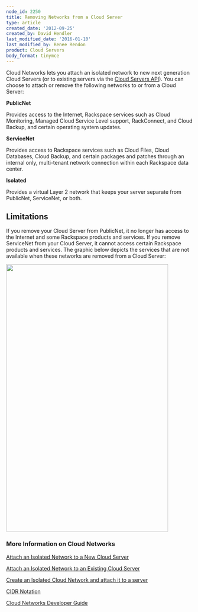 ```yaml
---
node_id: 2250
title: Removing Networks from a Cloud Server
type: article
created_date: '2012-09-25'
created_by: David Hendler
last_modified_date: '2016-01-10'
last_modified_by: Renee Rendon
product: Cloud Servers
body_format: tinymce
---
```


Cloud Networks lets you attach an isolated network to new next
generation Cloud Servers (or to existing servers via the [Cloud Servers
API](http://docs.rackspace.com/servers/api/v2/cs-devguide/content/section_virt_ext.html)). You
can choose to attach or remove the following networks to or from a Cloud
Server:

**PublicNet**

Provides access to the Internet, Rackspace services such as Cloud
Monitoring, Managed Cloud Service Level support, RackConnect, and Cloud
Backup, and certain operating system updates.

**ServiceNet**

Provides access to Rackspace services such as Cloud Files, Cloud
Databases, Cloud Backup, and certain packages and patches through an
internal only, multi-tenant network connection within each Rackspace
data center.

**Isolated**

Provides a virtual Layer 2 network that keeps your server separate from
PublicNet, ServiceNet, or both.

<span>**Limitations**</span>
----------------------------

If you remove your Cloud Server from PublicNet, it no longer has access
to the Internet and some Rackspace products and services. If you remove
ServiceNet from your Cloud Server, it cannot access certain Rackspace
products and services. The graphic below depicts the services that are
not available when these networks are removed from a Cloud Server:

<img src="https://8026b2e3760e2433679c-fffceaebb8c6ee053c935e8915a3fbe7.ssl.cf2.rackcdn.com/field/image/Cloud-Networks-graphic-v2.png" width="438" height="722" />

### More Information on Cloud Networks

[Attach an Isolated Network to a New Cloud
Server](/how-to/create-an-isolated-cloud-network-and-attach-it-to-a-server "Attach an Isolated Network to a New Cloud Server")

[Attach an Isolated Network to an Existing Cloud
Server](/how-to/attach-a-cloud-network-to-an-existing-cloud-server "Attach an Isolated Network to an Existing Cloud Server")

[Create an Isolated Cloud Network and attach it to a
server](/how-to/create-an-isolated-cloud-network-and-attach-it-to-a-server-and-attach-it-to-a-server)

[CIDR
Notation](/how-to/using-cidr-notation-in-cloud-networks "CIDR Notation")

[Cloud Networks Developer Guide](https://developer.rackspace.com/docs/)




